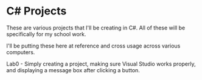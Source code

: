 # C# Projects
These are various projects that I'll be creating in C#. All of these will be specifically for my school work.

I'll be putting these here at reference and cross usage across various computers.

Lab0 - Simply creating a project, making sure Visual Studio works properly, and displaying a message box after clicking a button.